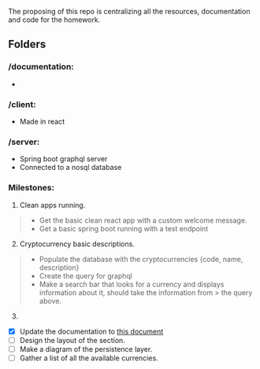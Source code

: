 The proposing of this repo is centralizing all the resources, documentation and code for the homework.


## Folders

### /documentation:
- 

### /client:
- Made in react
### /server:
- Spring boot graphql server
- Connected to a nosql database

### Milestones:
1. Clean apps running.
> - Get the basic clean react app with a custom welcome message.
> - Get a basic spring boot running with a test endpoint

2. Cryptocurrency basic descriptions.
> - Populate the database with the cryptocurrencies {code, name, description}
> - Create the query for graphql
> - Make a search bar that looks for a currency and displays information about it, should take the information from 
    > the query above.

3. 


- [x] Update the documentation to [this document](https://docs.google.com/document/d/1oIKNWWjSGbVWjsM8AbSm8hMuyo-y9KqhIeiBaR6DfLI/edit?usp=sharing)
- [ ] Design the layout of the section.
- [ ] Make a diagram of the persistence layer.
- [ ] Gather a list of all the available currencies.
